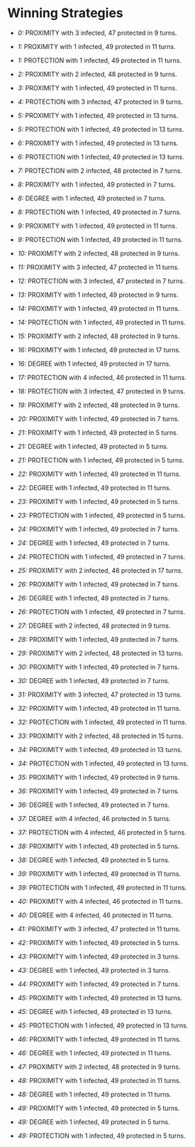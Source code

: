 # Winning Strategies

* _0:_ PROXIMITY with 3 infected, 47 protected in 9 turns.


* _1:_ PROXIMITY with 1 infected, 49 protected in 11 turns.


* _1:_ PROTECTION with 1 infected, 49 protected in 11 turns.


* _2:_ PROXIMITY with 2 infected, 48 protected in 9 turns.


* _3:_ PROXIMITY with 1 infected, 49 protected in 11 turns.


* _4:_ PROTECTION with 3 infected, 47 protected in 9 turns.


* _5:_ PROXIMITY with 1 infected, 49 protected in 13 turns.


* _5:_ PROTECTION with 1 infected, 49 protected in 13 turns.


* _6:_ PROXIMITY with 1 infected, 49 protected in 13 turns.


* _6:_ PROTECTION with 1 infected, 49 protected in 13 turns.


* _7:_ PROTECTION with 2 infected, 48 protected in 7 turns.


* _8:_ PROXIMITY with 1 infected, 49 protected in 7 turns.


* _8:_ DEGREE with 1 infected, 49 protected in 7 turns.


* _8:_ PROTECTION with 1 infected, 49 protected in 7 turns.


* _9:_ PROXIMITY with 1 infected, 49 protected in 11 turns.


* _9:_ PROTECTION with 1 infected, 49 protected in 11 turns.


* _10:_ PROXIMITY with 2 infected, 48 protected in 9 turns.


* _11:_ PROXIMITY with 3 infected, 47 protected in 11 turns.


* _12:_ PROTECTION with 3 infected, 47 protected in 7 turns.


* _13:_ PROXIMITY with 1 infected, 49 protected in 9 turns.


* _14:_ PROXIMITY with 1 infected, 49 protected in 11 turns.


* _14:_ PROTECTION with 1 infected, 49 protected in 11 turns.


* _15:_ PROXIMITY with 2 infected, 48 protected in 9 turns.


* _16:_ PROXIMITY with 1 infected, 49 protected in 17 turns.


* _16:_ DEGREE with 1 infected, 49 protected in 17 turns.


* _17:_ PROTECTION with 4 infected, 46 protected in 11 turns.


* _18:_ PROTECTION with 3 infected, 47 protected in 9 turns.


* _19:_ PROXIMITY with 2 infected, 48 protected in 9 turns.


* _20:_ PROXIMITY with 1 infected, 49 protected in 7 turns.


* _21:_ PROXIMITY with 1 infected, 49 protected in 5 turns.


* _21:_ DEGREE with 1 infected, 49 protected in 5 turns.


* _21:_ PROTECTION with 1 infected, 49 protected in 5 turns.


* _22:_ PROXIMITY with 1 infected, 49 protected in 11 turns.


* _22:_ DEGREE with 1 infected, 49 protected in 11 turns.


* _23:_ PROXIMITY with 1 infected, 49 protected in 5 turns.


* _23:_ PROTECTION with 1 infected, 49 protected in 5 turns.


* _24:_ PROXIMITY with 1 infected, 49 protected in 7 turns.


* _24:_ DEGREE with 1 infected, 49 protected in 7 turns.


* _24:_ PROTECTION with 1 infected, 49 protected in 7 turns.


* _25:_ PROXIMITY with 2 infected, 48 protected in 17 turns.


* _26:_ PROXIMITY with 1 infected, 49 protected in 7 turns.


* _26:_ DEGREE with 1 infected, 49 protected in 7 turns.


* _26:_ PROTECTION with 1 infected, 49 protected in 7 turns.


* _27:_ DEGREE with 2 infected, 48 protected in 9 turns.


* _28:_ PROXIMITY with 1 infected, 49 protected in 7 turns.


* _29:_ PROXIMITY with 2 infected, 48 protected in 13 turns.


* _30:_ PROXIMITY with 1 infected, 49 protected in 7 turns.


* _30:_ DEGREE with 1 infected, 49 protected in 7 turns.


* _31:_ PROXIMITY with 3 infected, 47 protected in 13 turns.


* _32:_ PROXIMITY with 1 infected, 49 protected in 11 turns.


* _32:_ PROTECTION with 1 infected, 49 protected in 11 turns.


* _33:_ PROXIMITY with 2 infected, 48 protected in 15 turns.


* _34:_ PROXIMITY with 1 infected, 49 protected in 13 turns.


* _34:_ PROTECTION with 1 infected, 49 protected in 13 turns.


* _35:_ PROXIMITY with 1 infected, 49 protected in 9 turns.


* _36:_ PROXIMITY with 1 infected, 49 protected in 7 turns.


* _36:_ DEGREE with 1 infected, 49 protected in 7 turns.


* _37:_ DEGREE with 4 infected, 46 protected in 5 turns.


* _37:_ PROTECTION with 4 infected, 46 protected in 5 turns.


* _38:_ PROXIMITY with 1 infected, 49 protected in 5 turns.


* _38:_ DEGREE with 1 infected, 49 protected in 5 turns.


* _39:_ PROXIMITY with 1 infected, 49 protected in 11 turns.


* _39:_ PROTECTION with 1 infected, 49 protected in 11 turns.


* _40:_ PROXIMITY with 4 infected, 46 protected in 11 turns.


* _40:_ DEGREE with 4 infected, 46 protected in 11 turns.


* _41:_ PROXIMITY with 3 infected, 47 protected in 11 turns.


* _42:_ PROXIMITY with 1 infected, 49 protected in 5 turns.


* _43:_ PROXIMITY with 1 infected, 49 protected in 3 turns.


* _43:_ DEGREE with 1 infected, 49 protected in 3 turns.


* _44:_ PROXIMITY with 1 infected, 49 protected in 7 turns.


* _45:_ PROXIMITY with 1 infected, 49 protected in 13 turns.


* _45:_ DEGREE with 1 infected, 49 protected in 13 turns.


* _45:_ PROTECTION with 1 infected, 49 protected in 13 turns.


* _46:_ PROXIMITY with 1 infected, 49 protected in 11 turns.


* _46:_ DEGREE with 1 infected, 49 protected in 11 turns.


* _47:_ PROXIMITY with 2 infected, 48 protected in 9 turns.


* _48:_ PROXIMITY with 1 infected, 49 protected in 11 turns.


* _48:_ DEGREE with 1 infected, 49 protected in 11 turns.


* _49:_ PROXIMITY with 1 infected, 49 protected in 5 turns.


* _49:_ DEGREE with 1 infected, 49 protected in 5 turns.


* _49:_ PROTECTION with 1 infected, 49 protected in 5 turns.


